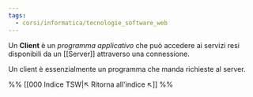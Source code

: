 ```yaml
---
tags:
  - corsi/informatica/tecnologie_software_web
---
```

Un **Client** è un *programma applicativo* che può accedere ai servizi resi disponibili da un [[Server]] attraverso una connessione.

Un client è essenzialmente un programma che manda richieste al server.

%%
[[000 Indice TSW|↖ Ritorna all'indice ↖]]
%%